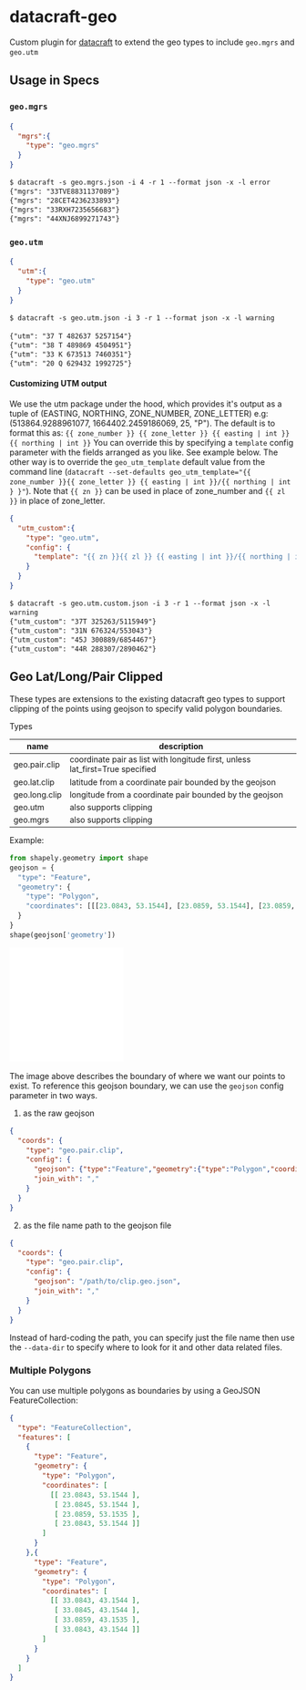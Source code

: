 datacraft-geo
===============

Custom plugin for [datacraft](https://datacraft.readthedocs.io/en/latest) to extend the geo types to include
`geo.mgrs` and `geo.utm`

## Usage in Specs

### `geo.mgrs`

```json
{
  "mgrs":{
    "type": "geo.mgrs"
  }
}
```

```shell
$ datacraft -s geo.mgrs.json -i 4 -r 1 --format json -x -l error
{"mgrs": "33TVE8831137089"}
{"mgrs": "28CET4236233893"}
{"mgrs": "33RXH7235656683"}
{"mgrs": "44XNJ6899271743"}
```

### `geo.utm`

```json
{
  "utm":{
    "type": "geo.utm"
  }
}
```

```shell
$ datacraft -s geo.utm.json -i 3 -r 1 --format json -x -l warning

{"utm": "37 T 482637 5257154"}
{"utm": "38 T 489869 4504951"}
{"utm": "33 K 673513 7460351"}
{"utm": "20 Q 629432 1992725"}
```

#### Customizing UTM output

We use the utm package under the hood, which provides it's output as a tuple of
(EASTING, NORTHING, ZONE_NUMBER, ZONE_LETTER) e.g: (513864.9288961077, 1664402.2459186069, 25, "P").
The default is to format this as:
`{{ zone_number }} {{ zone_letter }} {{ easting | int }} {{ northing | int }}` You can override this by specifying 
a `template` config parameter with the fields arranged as you like.  See example below. The other way is to override
the `geo_utm_template` default value from the command line
(`datacraft --set-defaults geo_utm_template="{{ zone_number }}{{ zone_letter }} {{ easting | int }}/{{ northing | int }
}"`). Note that `{{ zn }}` can be used in place of zone_number and `{{ zl }}` in place of zone_letter.


```json
{
  "utm_custom":{
    "type": "geo.utm",
    "config": {
      "template": "{{ zn }}{{ zl }} {{ easting | int }}/{{ northing | int }}"
    }
  }
}
```

```shell
$ datacraft -s geo.utm.custom.json -i 3 -r 1 --format json -x -l warning
{"utm_custom": "37T 325263/5115949"}
{"utm_custom": "31N 676324/553043"}
{"utm_custom": "45J 300889/6854467"}
{"utm_custom": "44R 288307/2890462"}
```

## Geo Lat/Long/Pair Clipped

These types are extensions to the existing datacraft geo types to support clipping of the points using
geojson to specify valid polygon boundaries.

Types

| name          | description                                                                   |
|---------------|-------------------------------------------------------------------------------|
| geo.pair.clip | coordinate pair as list with longitude first, unless lat_first=True specified |
| geo.lat.clip  | latitude from a coordinate pair bounded by the geojson                        |
| geo.long.clip | longitude from a coordinate pair bounded by the geojson                       |
| geo.utm       | also supports clipping                                                        |
| geo.mgrs      | also supports clipping                                                        |

Example:

```python
from shapely.geometry import shape
geojson = {
  "type": "Feature",
  "geometry": {
    "type": "Polygon",
    "coordinates": [[[23.0843, 53.1544], [23.0859, 53.1544], [23.0859, 53.1535], [23.0843, 53.1544]]]
  }
}
shape(geojson['geometry'])
```

![Boundary](./boundary.svg)

The image above describes the boundary of where we want our points to exist. To reference this geojson boundary, we
can use the `geojson` config parameter in two ways.

1. as the raw geojson
```json
{
  "coords": {
    "type": "geo.pair.clip",
    "config": {
      "geojson": {"type":"Feature","geometry":{"type":"Polygon","coordinates":[[[23.0843,53.1544],[23.0845,53.1544],[23.0859,53.1535],[23.0843,53.1544]]]}},
      "join_with": ","
    }
  }
}
```
2. as the file name path to the geojson file
```json
{
  "coords": {
    "type": "geo.pair.clip",
    "config": {
      "geojson": "/path/to/clip.geo.json",
      "join_with": ","
    }
  }
}
```
Instead of hard-coding the path, you can specify just the file name then use the `--data-dir` to specify where to look
for it and other data related files.


### Multiple Polygons

You can use multiple polygons as boundaries by using a GeoJSON FeatureCollection:

```json
{
  "type": "FeatureCollection",
  "features": [
    {
      "type": "Feature",
      "geometry": {
        "type": "Polygon",
        "coordinates": [
          [[ 23.0843, 53.1544 ],
           [ 23.0845, 53.1544 ],
           [ 23.0859, 53.1535 ],
           [ 23.0843, 53.1544 ]]
        ]
      }
    },{
      "type": "Feature",
      "geometry": {
        "type": "Polygon",
        "coordinates": [
          [[ 33.0843, 43.1544 ],
           [ 33.0845, 43.1544 ],
           [ 33.0859, 43.1535 ],
           [ 33.0843, 43.1544 ]]
        ]
      }
    }
  ]
}
```